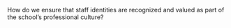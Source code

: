 How do we ensure that staff identities are recognized and valued as part of the school’s professional culture?
